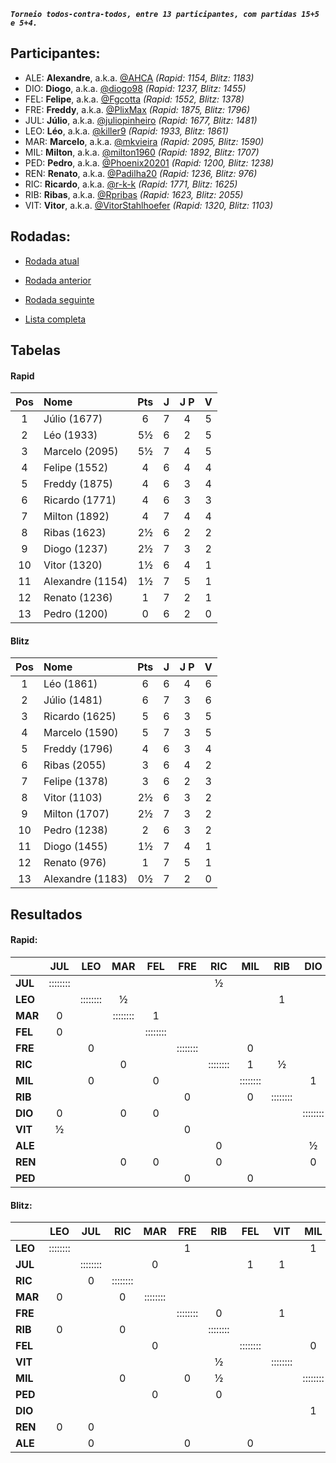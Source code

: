 ***`Torneio todos-contra-todos, entre 13 participantes, com partidas 15+5 e 5+4.`***

## Participantes:

* ALE: **Alexandre**, a.k.a. [@AHCA](https://www.lichess.org/@/AHCA) *(Rapid: 1154, Blitz: 1183)*
* DIO: **Diogo**, a.k.a. [@diogo98](https://www.lichess.org/@/diogo98) *(Rapid: 1237, Blitz: 1455)*
* FEL: **Felipe**, a.k.a. [@Fgcotta](https://www.lichess.org/@/Fgcotta) *(Rapid: 1552, Blitz: 1378)*
* FRE: **Freddy**, a.k.a. [@PlixMax](https://www.lichess.org/@/PlixMax) *(Rapid: 1875, Blitz: 1796)*
* JUL: **Júlio**, a.k.a. [@juliopinheiro](https://www.lichess.org/@/juliopinheiro) *(Rapid: 1677, Blitz: 1481)*
* LEO: **Léo**, a.k.a. [@killer9](https://www.lichess.org/@/killer9) *(Rapid: 1933, Blitz: 1861)*
* MAR: **Marcelo**, a.k.a. [@mkvieira](https://www.lichess.org/@/mkvieira) *(Rapid: 2095, Blitz: 1590)*
* MIL: **Milton**, a.k.a. [@milton1960](https://www.lichess.org/@/milton1960) *(Rapid: 1892, Blitz: 1707)*
* PED: **Pedro**, a.k.a. [@Phoenix20201](https://www.lichess.org/@/Phoenix20201) *(Rapid: 1200, Blitz: 1238)*
* REN: **Renato**, a.k.a. [@Padilha20](https://www.lichess.org/@/Padilha20) *(Rapid: 1236, Blitz: 976)*
* RIC: **Ricardo**, a.k.a. [@r-k-k](https://www.lichess.org/@/r-k-k) *(Rapid: 1771, Blitz: 1625)*
* RIB: **Ribas**, a.k.a. [@Rpribas](https://www.lichess.org/@/Rpribas) *(Rapid: 1623, Blitz: 2055)*
* VIT: **Vitor**, a.k.a. [@VitorStahlhoefer](https://www.lichess.org/@/VitorStahlhoefer) *(Rapid: 1320, Blitz: 1103)*

## Rodadas:

* [Rodada atual](https://grupo-de-xadrez.github.io/rodadas/8)

* [Rodada anterior](https://grupo-de-xadrez.github.io/rodadas/7)

* [Rodada seguinte](https://grupo-de-xadrez.github.io/rodadas/9)

* [Lista completa](https://grupo-de-xadrez.github.io/rodadas)

## Tabelas

#### Rapid

| Pos | Nome | Pts | J | J P | V |
| :---: | :--- | :---: | :---: | :---: | :---: |
| 1 | Júlio (1677) | 6 | 7 | 4 | 5 |
| 2 | Léo (1933) | 5½ | 6 | 2 | 5 |
| 3 | Marcelo (2095) | 5½ | 7 | 4 | 5 |
| 4 | Felipe (1552) | 4 | 6 | 4 | 4 |
| 5 | Freddy (1875) | 4 | 6 | 3 | 4 |
| 6 | Ricardo (1771) | 4 | 6 | 3 | 3 |
| 7 | Milton (1892) | 4 | 7 | 4 | 4 |
| 8 | Ribas (1623) | 2½ | 6 | 2 | 2 |
| 9 | Diogo (1237) | 2½ | 7 | 3 | 2 |
| 10 | Vitor (1320) | 1½ | 6 | 4 | 1 |
| 11 | Alexandre (1154) | 1½ | 7 | 5 | 1 |
| 12 | Renato (1236) | 1 | 7 | 2 | 1 |
| 13 | Pedro (1200) | 0 | 6 | 2 | 0 |

#### Blitz

| Pos | Nome | Pts | J | J P | V |
| :---: | :--- | :---: | :---: | :---: | :---: |
| 1 | Léo (1861) | 6 | 6 | 4 | 6 |
| 2 | Júlio (1481) | 6 | 7 | 3 | 6 |
| 3 | Ricardo (1625) | 5 | 6 | 3 | 5 |
| 4 | Marcelo (1590) | 5 | 7 | 3 | 5 |
| 5 | Freddy (1796) | 4 | 6 | 3 | 4 |
| 6 | Ribas (2055) | 3 | 6 | 4 | 2 |
| 7 | Felipe (1378) | 3 | 6 | 2 | 3 |
| 8 | Vitor (1103) | 2½ | 6 | 3 | 2 |
| 9 | Milton (1707) | 2½ | 7 | 3 | 2 |
| 10 | Pedro (1238) | 2 | 6 | 3 | 2 |
| 11 | Diogo (1455) | 1½ | 7 | 4 | 1 |
| 12 | Renato (976) | 1 | 7 | 5 | 1 |
| 13 | Alexandre (1183) | 0½ | 7 | 2 | 0 |

## Resultados

#### Rapid:

| | JUL | LEO | MAR | FEL | FRE | RIC | MIL | RIB | DIO | VIT | ALE | REN | PED |
| :--- | :---: | :---: | :---: | :---: | :---: | :---: | :---: | :---: | :---: | :---: | :---: | :---: | :---: |
| **JUL** | :::::::: |  |  |  |  | ½ |  |  |  |  | 1 | 1 |  |
| **LEO** |  | :::::::: | ½ |  |  |  |  | 1 |  |  |  | 1 |  |
| **MAR** | 0 |  | :::::::: | 1 |  |  |  |  |  |  |  |  | 1 |
| **FEL** | 0 |  |  | :::::::: |  |  |  |  |  |  | 1 |  |  |
| **FRE** |  | 0 |  |  | :::::::: |  | 0 |  |  |  | 1 |  |  |
| **RIC** |  |  | 0 |  |  | :::::::: | 1 | ½ |  |  |  |  |  |
| **MIL** |  | 0 |  | 0 |  |  | :::::::: |  | 1 |  |  |  |  |
| **RIB** |  |  |  |  | 0 |  | 0 | :::::::: |  | 1 |  |  | 1 |
| **DIO** | 0 |  | 0 | 0 |  |  |  |  | :::::::: | 1 |  |  |  |
| **VIT** | ½ |  |  |  | 0 |  |  |  |  | :::::::: |  |  |  |
| **ALE** |  |  |  |  |  | 0 |  |  | ½ |  | :::::::: |  |  |
| **REN** |  |  | 0 | 0 |  | 0 |  |  | 0 |  |  | :::::::: |  |
| **PED** |  |  |  |  | 0 |  | 0 |  |  | 0 | 0 |  | :::::::: |

#### Blitz:

| | LEO | JUL | RIC | MAR | FRE | RIB | FEL | VIT | MIL | PED | DIO | REN | ALE |
| :--- | :---: | :---: | :---: | :---: | :---: | :---: | :---: | :---: | :---: | :---: | :---: | :---: | :---: |
| **LEO** | :::::::: |  |  |  | 1 |  |  |  | 1 |  |  |  |  |
| **JUL** |  | :::::::: |  | 0 |  |  | 1 | 1 |  |  | 1 |  |  |
| **RIC** |  | 0 | :::::::: |  |  |  |  |  |  |  |  | 1 | 1 |
| **MAR** | 0 |  | 0 | :::::::: |  |  |  |  |  |  | 1 | 1 |  |
| **FRE** |  |  |  |  | :::::::: | 0 |  | 1 |  | 1 |  |  |  |
| **RIB** | 0 |  | 0 |  |  | :::::::: |  |  |  |  |  |  |  |
| **FEL** |  |  |  | 0 |  |  | :::::::: |  | 0 |  | 1 | 1 |  |
| **VIT** |  |  |  |  |  | ½ |  | :::::::: |  |  | 1 |  |  |
| **MIL** |  |  | 0 |  | 0 | ½ |  |  | :::::::: | 1 |  |  |  |
| **PED** |  |  |  | 0 |  | 0 |  |  |  | :::::::: |  |  |  |
| **DIO** |  |  |  |  |  |  |  |  | 1 |  | :::::::: | 0 | ½ |
| **REN** | 0 | 0 |  |  |  |  |  |  |  |  |  | :::::::: |  |
| **ALE** |  | 0 |  |  | 0 |  | 0 |  |  | 0 |  |  | :::::::: |

